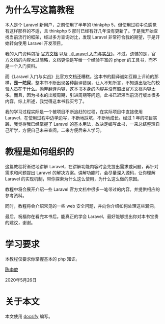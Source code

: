 # 为什么写这篇教程

本人是个 Laravel 新用户，之前使用了半年的 thinkphp 5，但使用过程中总感觉有这样那样的不适，且 thinkphp 5 那时已经有好几年没有更新了。于是我开始查找当前流行的框架，经过多方查询对比，发现 Laravel 非常符合我的期望，于是开始转向使用 Laravel 开发项目。

我的入门资料包括 [官方文档](https://learnku.com/docs/laravel) 以及 [《Laravel 入门与实战》](https://book.douban.com/subject/30190190/)，不过，遗憾的是，官方文档的内容太过简略，文档更像是写给一个经验丰富的 phper 的工具书，而不是一个入门资料。

而《Laravel 入门与实战》比官方文档还糟糕，这本书的翻译诚如豆瓣上评论的那样，**是一陀屎**，整本书不断出现各种翻译错误，让人不知所言，不知道出版社的校验人员在干什么。抛弃翻译内容，这本书本身的内容并没有超出官方文档内容太多。而且，因为书本的出版周期，引进周期等问题，此书已迟滞当前流行版本很多内容，综上所述，我觉得这本书我买亏了。

我的学习过程实际是一个被项目不断追赶的过程，在实际项目中直接使用 Laravel，在使用过程中边学边写，不断地踩坑，不断地成长。经过 1 年的项目实践，我觉得我已经掌握了 Laravel 的基本用法，故决定编写此书，一来总结整理自己所学，方便自己未来查阅，二来方便后来人学习。

# 教程是如何组织的

这篇教程将渐进地讲解 Laravel，在讲解功能内容时会先提出需求或问题，再针对需求和问题提出 Laravel 的解决方案。讲解功能时，会尽量深入源码，让你理解 Laravel 的实现机制，带你探索为什么这么使用，为什么这么做的原因。

教程中将会展开介绍一些 Laravel 官方文档中很多一笔带过的内容，并提供相应的参考资料。

同时，教程将会介绍常见的一些 web 安全问题，并向你介绍如何处理这些漏洞。

最后，祝福你在看完本书后，能真正的学会 Laravel，最好能够提出你对本书宝贵的建议，谢谢。

# 学习要求

本教程仅要求你掌握基本的 php 知识。

[陈李俊](https://chenlijun.com/)

2020年5月26日

# 关于本文

本文使用 [docsify](https://docsify.js.org/#/zh-cn/) 编写。



